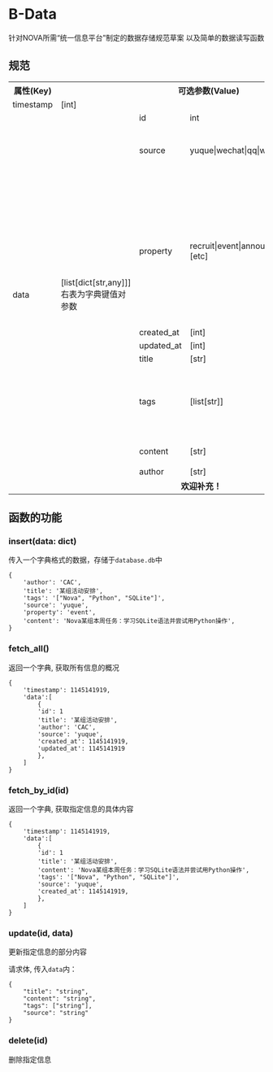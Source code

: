 # B-Data

针对NOVA所需“统一信息平台”制定的数据存储规范草案
以及简单的数据读写函数

## 规范

<table>
    <tr>
        <th>属性(Key)</th><th colspan="3">可选参数(Value)</th><th>备注</th>
    </tr>
    <tr>
        <td>timestamp</td><td colspan="3">[int]</td><td></td>
    </tr>
    <tr>
        <td rowspan="9">data</td><td rowspan="9">[list[dict[str,any]]]</br>右表为字典键值对参数</td><td>id</td><td>int</td><td></td>
    </tr>
    <tr>
        <td>source</td><td>yuque|wechat|qq|web</td><td>显然不能涵盖全部，待补充</td>
    </tr>
    <tr>
        <td>property</td><td>recruit|event|announcement|share|change|[etc]</td><td>显然不能涵盖全部，待补充</br>个人认为有这个词条可以使推送更准确，所以加上了</td>
    </tr>
    <tr>
        <td>created_at</td><td>[int]</td><td></td>
    </tr>
    <tr>
        <td>updated_at</td><td>[int]</td><td></td>
    </tr>
    <tr>
        <td>title</td><td>[str]</td><td></td>
    </tr>
    <tr>
        <td>tags</td><td>[list[str]]</td><td>SQLite无法存储[list], 需要转化一下</td>
    </tr>
    <tr>
        <td>content</td><td>[str]</td><td>具体形式待议</td>
    </tr>
    <tr>
        <td>author</td><td>[str]</td><td></td>
    </tr>
    <tr><td colspan="5" style="text-align: center"><b>欢迎补充！</b></td></tr>
</table>

## 函数的功能

### insert(data: dict)
传入一个字典格式的数据，存储于`database.db`中
```
{
    'author': 'CAC',
    'title': '某组活动安排',
    'tags': '["Nova", "Python", "SQLite"]',
    'source': 'yuque',
    'property': 'event',
    'content': 'Nova某组本周任务：学习SQLite语法并尝试用Python操作',
}
```

### fetch_all()
返回一个字典, 获取所有信息的概况
```
{
    'timestamp': 1145141919,
    'data':[
        {
        'id': 1
        'title': '某组活动安排',
        'author': 'CAC',
        'source': 'yuque',
        'created_at': 1145141919,
        'updated_at': 1145141919
        },
    ]
}
```

### fetch_by_id(id)
返回一个字典, 获取指定信息的具体内容
```
{
    'timestamp': 1145141919,
    'data':[
        {
        'id': 1
        'title': '某组活动安排',
        'content': 'Nova某组本周任务：学习SQLite语法并尝试用Python操作',
        'tags': '["Nova", "Python", "SQLite"]',
        'source': 'yuque',
        'created_at': 1145141919,
        },
    ]
}
```

### update(id, data)
更新指定信息的部分内容

请求体, 传入`data`内：
```
{
    "title": "string",
    "content": "string",
    "tags": ["string"],
    "source": "string"
}
```

### delete(id)
删除指定信息
